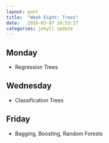 ```yaml
---
layout: post
title:  "Week Eight: Trees"
date:   2016-03-07 16:53:27
categories: jekyll update
---
```


## Monday
- Regression Trees

## Wednesday
- Classification Trees

## Friday
- Bagging, Boosting, Random Forests
